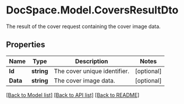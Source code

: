 # DocSpace.Model.CoversResultDto
The result of the cover request containing the cover image data.

## Properties

Name | Type | Description | Notes
------------ | ------------- | ------------- | -------------
**Id** | **string** | The cover unique identifier. | [optional] 
**Data** | **string** | The cover image data. | [optional] 

[[Back to Model list]](../README.md#documentation-for-models) [[Back to API list]](../README.md#documentation-for-api-endpoints) [[Back to README]](../README.md)

